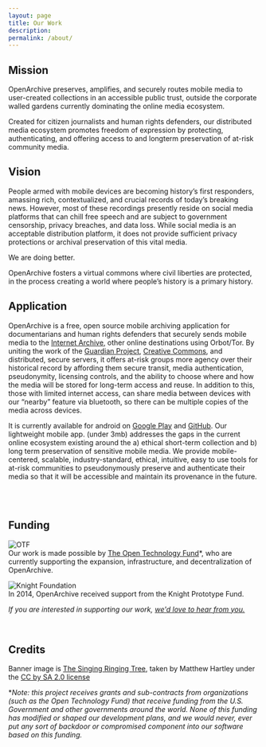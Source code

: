 ```yaml
---
layout: page
title: Our Work
description:  
permalink: /about/
---
```



<h2 class="textTeal">Mission</h2>
<p>OpenArchive preserves, amplifies, and securely routes mobile media to user-created collections in an accessible public trust, outside the corporate walled gardens currently dominating the online media ecosystem.</p>
<p>Created for citizen journalists and human rights defenders, our distributed media ecosystem promotes freedom of expression by protecting, authenticating, and offering access to and longterm preservation of at-risk community media.</p>
<p>
  </p>


<h2 class="textTeal">Vision</h2>
<p>People armed with mobile devices are becoming history’s first responders, amassing rich, contextualized, and crucial records of today’s breaking news. However, most of these recordings presently reside on social media platforms that can chill free speech and are subject to government censorship, privacy breaches, and data loss. While social media is an acceptable distribution platform, it does not provide sufficient privacy protections or archival preservation of this vital media.</p>

<p>We are doing better.</p>


<p>OpenArchive fosters a virtual commons where civil liberties are protected, in the process creating a world where people’s history is a primary history.</p>

<p>
  </p>
<h2 class="textTeal">Application</h2>
<p>OpenArchive is a free, open source mobile archiving application for documentarians and human rights defenders that securely sends mobile media to the <a href="https://archive.org/">Internet Archive</a>, other online destinations using Orbot/Tor. By uniting the work of the <a href="http://guardianproject.info/">Guardian Project</a>, <a href="https://creativecommons.org/">Creative Commons</a>, and distributed, secure servers, it offers at-risk groups more agency over their historical record by affording them secure transit, media authentication, pseudonymity, licensing controls, and the ability to choose where and how the media will be stored for long-term access and reuse. In addition to this, those with limited internet access, can share media between devices with our “nearby” feature via bluetooth, so there can be multiple copies of the media across devices.</p>
<p>It is currently available for android on <a href="http://bit.ly/29ewnaD">Google Play</a> and <a href="http://bit.ly/29jDPDo">GitHub</a>. Our lightweight mobile app. (under 3mb) addresses the gaps in the current online ecosystem existing around the a) ethical short-term collection and b) long term preservation of sensitive mobile media. We provide mobile-centered, scalable, industry-standard, ethical, intuitive, easy to use tools for at-risk communities to pseudonymously preserve and authenticate their media so that it will be accessible and maintain its provenance in the future.</p>
<br>
<br>
<h2 class="textTeal">Funding</h2>
<p><img src="{{ '/images/otrlogo300.png' | prepend: site.baseurl }}" alt="OTF" /> 
<br>Our work is made possible by <a href="http://otf.rfa.org/">The Open Technology Fund</a>*, who are currently supporting the expansion, infrastructure, and decentralization of OpenArchive.</p>
<p><img src="{{ '/images/knight-logo-300USE.jpeg' | prepend: site.baseurl }}" alt="Knight Foundation" />
<br>In 2014, OpenArchive received support from the Knight Prototype Fund.</p>
<p class="textTeal"><i>If you are interested in supporting our work, <a href="/contact">we'd love to hear from you.</a></i></p>
<br>
<h2 class="textTeal">Credits</h2>
<p>Banner image is <a href="https://www.flickr.com/photos/matthewhartley369/13391628763/">The Singing Ringing Tree</a>, taken by Matthew Hartley under the <a href="https://creativecommons.org/licenses/by-sa/2.0/#">CC by SA 2.0 license</a></p>
<p>*<i>Note: this project receives grants and sub-contracts from organizations (such as the Open Technology Fund) that receive funding from the U.S. Government and other governments around the world. None of this funding has modified or shaped our development plans, and we would never, ever put any sort of backdoor or compromised component into our software based on this funding.</i></p>

